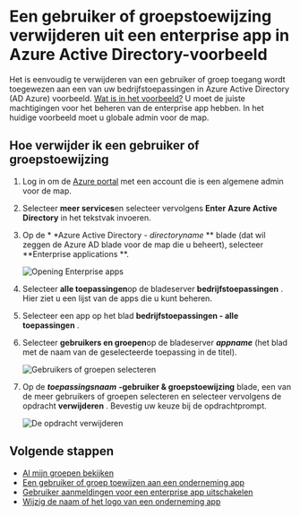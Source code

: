 <properties
    pageTitle="Toewijzing van een gebruiker of groep verwijderen uit een onderneming in Azure Active Directory voorbeeld app | Microsoft Azure"
    description="De toewijzing van de toegang van een gebruiker of groep verwijderen uit een enterprise app in Azure Active Directory"
    services="active-directory"
    documentationCenter=""
    authors="curtand"
    manager="femila"
    editor=""/>

<tags
    ms.service="active-directory"
    ms.workload="identity"
    ms.tgt_pltfrm="na"
    ms.devlang="na"
    ms.topic="article"
    ms.date="09/30/2016"
    ms.author="curtand"/>


# <a name="remove-a-user-or-group-assignment-from-an-enterprise-app-in-azure-active-directory-preview"></a>Een gebruiker of groepstoewijzing verwijderen uit een enterprise app in Azure Active Directory-voorbeeld

Het is eenvoudig te verwijderen van een gebruiker of groep toegang wordt toegewezen aan een van uw bedrijfstoepassingen in Azure Active Directory (AD Azure) voorbeeld. [Wat is in het voorbeeld?](active-directory-preview-explainer.md) U moet de juiste machtigingen voor het beheren van de enterprise app hebben. In het huidige voorbeeld moet u globale admin voor de map.

## <a name="how-do-i-remove-a-user-or-group-assignment"></a>Hoe verwijder ik een gebruiker of groepstoewijzing

1. Log in om de [Azure portal](https://portal.azure.com) met een account die is een algemene admin voor de map.

2. Selecteer **meer services**en selecteer vervolgens **Enter** **Azure Active Directory** in het tekstvak invoeren.

3. Op de * *Azure Active Directory - *directoryname* ** blade (dat wil zeggen de Azure AD blade voor de map die u beheert), selecteer **Enterprise applications **.

    ![Opening Enterprise apps](./media/active-directory-coreapps-remove-assignment-user-azure-portal/open-enterprise-apps.png)

4. Selecteer **alle toepassingen**op de bladeserver **bedrijfstoepassingen** . Hier ziet u een lijst van de apps die u kunt beheren.

5. Selecteer een app op het blad **bedrijfstoepassingen - alle toepassingen** .

6. Selecteer **gebruikers en groepen**op de bladeserver ***appname*** (het blad met de naam van de geselecteerde toepassing in de titel).

    ![Gebruikers of groepen selecteren](./media/active-directory-coreapps-remove-assignment-user-azure-portal/remove-app-users.png)

7. Op de ***toepassingsnaam*** **-gebruiker & groepstoewijzing** blade, een van de meer gebruikers of groepen selecteren en selecteer vervolgens de opdracht **verwijderen** . Bevestig uw keuze bij de opdrachtprompt.

    ![De opdracht verwijderen](./media/active-directory-coreapps-remove-assignment-user-azure-portal/remove-users.png)

## <a name="next-steps"></a>Volgende stappen

- [Al mijn groepen bekijken](active-directory-groups-view-azure-portal.md)
- [Een gebruiker of groep toewijzen aan een onderneming app](active-directory-coreapps-assign-user-azure-portal.md)
- [Gebruiker aanmeldingen voor een enterprise app uitschakelen](active-directory-coreapps-disable-app-azure-portal.md)
- [Wijzig de naam of het logo van een onderneming app](active-directory-coreapps-change-app-logo-user-azure-portal.md)
